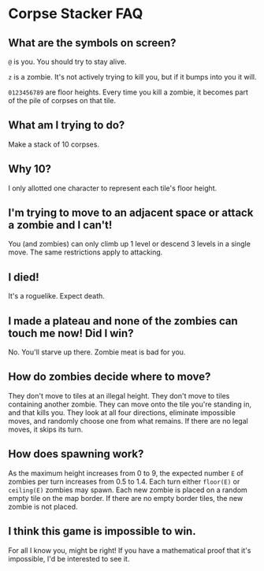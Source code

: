 # Corpse Stacker FAQ

## What are the symbols on screen?

`@` is you. You should try to stay alive.

`z` is a zombie. It's not actively trying to kill you, but if it bumps into you it will.

`0123456789` are floor heights. Every time you kill a zombie, it becomes part of the pile of corpses on that tile.

## What am I trying to do?

Make a stack of 10 corpses.

## Why 10?

I only allotted one character to represent each tile's floor height.

## I'm trying to move to an adjacent space or attack a zombie and I can't!

You (and zombies) can only climb up 1 level or descend 3 levels in a single move. The same restrictions apply to attacking.

## I died!

It's a roguelike. Expect death.

## I made a plateau and none of the zombies can touch me now! Did I win?

No. You'll starve up there. Zombie meat is bad for you.

## How do zombies decide where to move?

They don't move to tiles at an illegal height.
They don't move to tiles containing another zombie.
They can move onto the tile you're standing in,
and that kills you.
They look at all four directions, eliminate impossible moves,
and randomly choose one from what remains.
If there are no legal moves, it skips its turn.

## How does spawning work?

As the maximum height increases from 0 to 9,
the expected number `E` of zombies per turn increases from 0.5 to 1.4.
Each turn either `floor(E)` or `ceiling(E)` zombies may spawn.
Each new zombie is placed on a random empty tile on the map border.
If there are no empty border tiles, the new zombie is not placed.

## I think this game is impossible to win.

For all I know you, might be right! If you have a mathematical proof that it's impossible, I'd be interested to see it.
